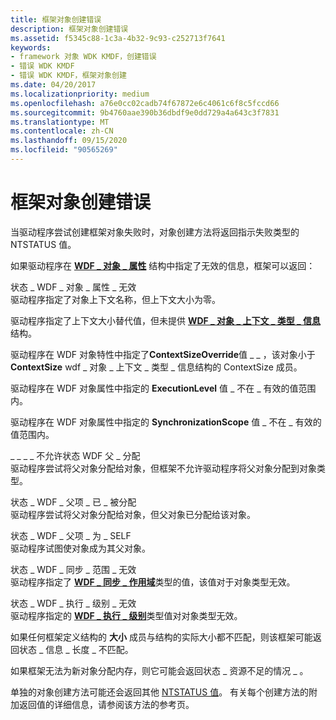 ```yaml
---
title: 框架对象创建错误
description: 框架对象创建错误
ms.assetid: f5345c88-1c3a-4b32-9c93-c252713f7641
keywords:
- framework 对象 WDK KMDF，创建错误
- 错误 WDK KMDF
- 错误 WDK KMDF，框架对象创建
ms.date: 04/20/2017
ms.localizationpriority: medium
ms.openlocfilehash: a76e0cc02cadb74f67872e6c4061c6f8c5fccd66
ms.sourcegitcommit: 9b4760aae390b36dbdf9e0dd729a4a643c3f7831
ms.translationtype: MT
ms.contentlocale: zh-CN
ms.lasthandoff: 09/15/2020
ms.locfileid: "90565269"
---
```

# <a name="framework-object-creation-errors"></a>框架对象创建错误


当驱动程序尝试创建框架对象失败时，对象创建方法将返回指示失败类型的 NTSTATUS 值。

如果驱动程序在 [**WDF \_ 对象 \_ 属性**](/windows-hardware/drivers/ddi/wdfobject/ns-wdfobject-_wdf_object_attributes) 结构中指定了无效的信息，框架可以返回：

<a href="" id="status-wdf-object-attributes-invalid"></a>状态 \_ WDF \_ 对象 \_ 属性 \_ 无效  
驱动程序指定了对象上下文名称，但上下文大小为零。

驱动程序指定了上下文大小替代值，但未提供 [**WDF \_ 对象 \_ 上下文 \_ 类型 \_ 信息**](/windows-hardware/drivers/ddi/wdfobject/ns-wdfobject-_wdf_object_context_type_info) 结构。

驱动程序在 WDF 对象特性中指定了**ContextSizeOverride**值 \_ \_ ，该对象小于**ContextSize** wdf \_ 对象 \_ 上下文 \_ 类型 \_ 信息结构的 ContextSize 成员。

驱动程序在 WDF 对象属性中指定的 **ExecutionLevel** 值 \_ 不在 \_ 有效的值范围内。

驱动程序在 WDF 对象属性中指定的 **SynchronizationScope** 值 \_ 不在 \_ 有效的值范围内。

<a href="" id="status-wdf-parent-assignment-not-allowed"></a>\_ \_ \_ \_ 不允许状态 WDF 父 \_ 分配  
驱动程序尝试将父对象分配给对象，但框架不允许驱动程序将父对象分配到对象类型。

<a href="" id="status-wdf-parent-already-assigned"></a>状态 \_ WDF \_ 父项 \_ 已 \_ 被分配  
驱动程序尝试将父对象分配给对象，但父对象已分配给该对象。

<a href="" id="status-wdf-parent-is-self"></a>状态 \_ WDF \_ 父项 \_ 为 \_ SELF  
驱动程序试图使对象成为其父对象。

<a href="" id="status-wdf-synchronization-scope-invalid"></a>状态 \_ WDF \_ 同步 \_ 范围 \_ 无效  
驱动程序指定了 [**WDF \_ 同步 \_ 作用域**](/windows-hardware/drivers/ddi/wdfobject/ne-wdfobject-_wdf_synchronization_scope)类型的值，该值对于对象类型无效。

<a href="" id="status-wdf-execution-level-invalid"></a>状态 \_ WDF \_ 执行 \_ 级别 \_ 无效  
驱动程序指定的 [**WDF \_ 执行 \_ 级别**](/windows-hardware/drivers/ddi/wdfobject/ne-wdfobject-_wdf_execution_level)类型值对对象类型无效。

如果任何框架定义结构的 **大小** 成员与结构的实际大小都不匹配，则该框架可能返回状态 \_ 信息 \_ 长度 \_ 不匹配。

如果框架无法为新对象分配内存，则它可能会返回状态 \_ 资源不足的情况 \_ 。

单独的对象创建方法可能还会返回其他 [NTSTATUS 值](../kernel/using-ntstatus-values.md)。 有关每个创建方法的附加返回值的详细信息，请参阅该方法的参考页。

